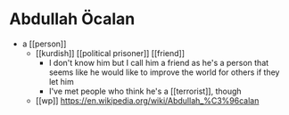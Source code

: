 # Abdullah Öcalan

- a [[person]]
  - [[kurdish]] [[political prisoner]] [[friend]]
    - I don't know him but I call him a friend as he's a person that seems like he would like to improve the world for others if they let him
    - I've met people who think he's a [[terrorist]], though
  - [[wp]] https://en.wikipedia.org/wiki/Abdullah_%C3%96calan

